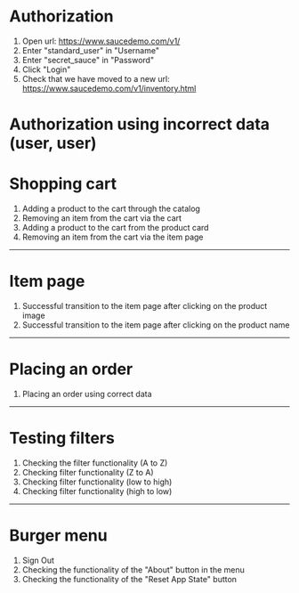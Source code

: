 # Authorization

1. Open url: <https://www.saucedemo.com/v1/>
2. Enter "standard_user" in "Username"
3. Enter "secret_sauce" in "Password"
4. Click "Login"
5. Check that we have moved to a new url: <https://www.saucedemo.com/v1/inventory.html>

# Authorization using incorrect data (user, user)

# Shopping cart

1. Adding a product to the cart through the catalog
2. Removing an item from the cart via the cart
3. Adding a product to the cart from the product card
4. Removing an item from the cart via the item page
-------------------------------------------------------------------------------
# Item page

1. Successful transition to the item page after clicking on the product image
2. Successful transition to the item page after clicking on the product name
-------------------------------------------------------------------------------
# Placing an order

1. Placing an order using correct data
-------------------------------------------------------------------------------
# Testing filters

1. Checking the filter functionality (A to Z)
2. Checking filter functionality (Z to A)
3. Checking filter functionality (low to high)
4. Checking filter functionality (high to low)
-------------------------------------------------------------------------------
# Burger menu

1. Sign Out
2. Checking the functionality of the "About" button in the menu
3. Checking the functionality of the "Reset App State" button